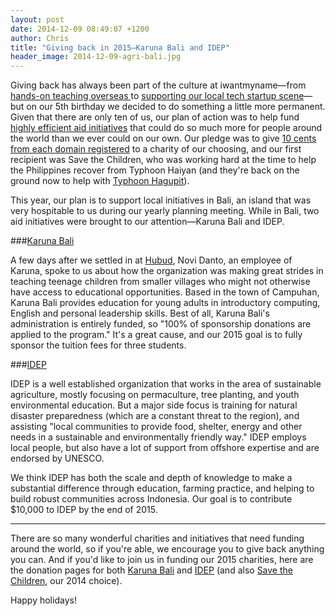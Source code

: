 ```yaml
---
layout: post
date: 2014-12-09 08:49:07 +1200
author: Chris
title: "Giving back in 2015—Karuna Bali and IDEP"
header_image: 2014-12-09-agri-bali.jpg
---
```


<!-- excerpt -->

Giving back has always been part of the culture at iwantmyname—from [hands-on teaching overseas ](https://iwantmyname.com/blog/2013/04/iwantmyname-helping-cambodian-schools.html) to [supporting our local tech startup scene](https://iwantmyname.com/blog/2014/05/lightning-strikes-twice-in-wellingtons-startup-scene.html)—but on our 5th birthday we decided to do something a little more permanent. Given that there are only ten of us, our plan of action was to help fund [highly efficient aid initiatives](http://charitynavigator.org/) that could do so much more for people around the world than we ever could on our own. Our pledge was to give [10 cents from each domain registered](https://iwantmyname.com/blog/2013/12/for-our-birthday-were-giving-back-and-you-should-too.html) to a charity of our choosing, and our first recipient was Save the Children, who was working hard at the time to help the Philippines recover from Typhoon Haiyan (and they're back on the ground now to help with [Typhoon Hagupit](http://www.savethechildren.org/site/c.8rKLIXMGIpI4E/b.6150549/)). 

This year, our plan is to support local initiatives in Bali, an island that was very hospitable to us during our yearly planning meeting. While in Bali, two aid initiatives were brought to our attention—Karuna Bali and IDEP. 

<!-- /excerpt -->

###[Karuna Bali](http://www.karunabali.com/)

A few days after we settled in at [Hubud](http://www.hubud.org/hubud-villa/), Novi Danto, an employee of Karuna, spoke to us about how the organization was making great strides in teaching teenage children from smaller villages who might not otherwise have access to educational opportunities. Based in the town of Campuhan, Karuna Bali provides education for young adults in introductory computing, English and personal leadership skills. Best of all, Karuna Bali's administration is entirely funded, so "100% of sponsorship donations are applied to the program." It's a great cause, and our 2015 goal is to fully sponsor the tuition fees for three students.

###[IDEP](http://www.idepfoundation.org/)

IDEP is a well established organization that works in the area of sustainable agriculture, mostly focusing on permaculture, tree planting, and youth environmental education. But a major side focus is training for natural disaster preparedness (which are a constant threat to the region), and assisting "local communities to provide food, shelter, energy and other needs in a sustainable and environmentally friendly way." IDEP employs local people, but also have a lot of support from offshore expertise and are endorsed by UNESCO.

We think IDEP has both the scale and depth of knowledge to make a substantial difference through education, farming practice, and helping to  build robust communities across Indonesia. Our goal is to contribute $10,000 to IDEP by the end of 2015. 

***

There are so many wonderful charities and initiatives that need funding around the world, so if you're able, we encourage you to give back anything you can. And if you'd like to join us in funding our 2015 charities, here are the donation pages for both [Karuna Bali](http://www.karunabali.com/index.php?section=5) and [IDEP](http://www.idepfoundation.org/howyoucanhelp/donatetoday) (and also [Save the Children](https://secure.savethechildren.org/site/c.8rKLIXMGIpI4E/b.6239401/k.C01C/Global_Action_Fund/apps/ka/sd/donor.asp), our 2014 choice). 

Happy holidays!

